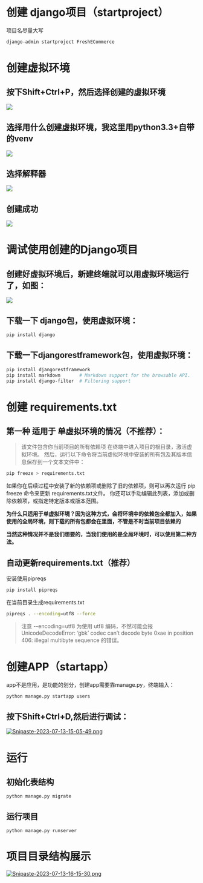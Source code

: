 # 创建 django项目（startproject）
项目名尽量大写
```sh
django-admin startproject FreshECommerce
```


# 创建虚拟环境
## 按下Shift+Ctrl+P，然后选择创建的虚拟环境
![](https://i.postimg.cc/L6Pw9vnh/Snipaste-2023-07-13-14-30-32.png)

## 选择用什么创建虚拟环境，我这里用python3.3+自带的venv
![](https://i.postimg.cc/J7vSCS79/Snipaste-2023-07-13-14-31-18.png)

## 选择解释器
![](https://i.postimg.cc/j2pH3HbF/Snipaste-2023-07-13-14-31-32.png)

## 创建成功
![](https://i.postimg.cc/xCFyMrFY/Snipaste-2023-07-13-14-32-22.png)

# 调试使用创建的Django项目
## 创建好虚拟环境后，新建终端就可以用虚拟环境运行了，如图：
![](https://i.postimg.cc/wvkQvyDt/Snipaste-2023-07-13-14-47-38.png)
## 下载一下 django包，使用虚拟环境：
```sh
pip install django
```
## 下载一下djangorestframework包，使用虚拟环境：
```sh
pip install djangorestframework
pip install markdown       # Markdown support for the browsable API.
pip install django-filter  # Filtering support
```

# 创建 requirements.txt
## 第一种 适用于 单虚拟环境的情况（不推荐）：
> 该文件包含你当前项目的所有依赖项 在终端中进入项目的根目录，激活虚拟环境。 然后，运行以下命令将当前虚拟环境中安装的所有包及其版本信息保存到一个文本文件中：
```sh
pip freeze > requirements.txt
```
如果你在后续过程中安装了新的依赖项或删除了旧的依赖项，则可以再次运行 pip freeze 命令来更新 requirements.txt文件。 你还可以手动编辑此列表，添加或删除依赖项，或指定特定版本或版本范围。

**为什么只适用于单虚拟环境？因为这种方式，会将环境中的依赖包全都加入，如果使用的全局环境，则下载的所有包都会在里面，不管是不时当前项目依赖的**

**当然这种情况并不是我们想要的，当我们使用的是全局环境时，可以使用第二种方法。**

## 自动更新requirements.txt（推荐）
安装使用pipreqs
```sh
pip install pipreqs
```
在当前目录生成requirements.txt
```sh
pipreqs . --encoding=utf8 --force
```
>注意 --encoding=utf8 为使用 utf8 编码，不然可能会报
UnicodeDecodeError: ‘gbk’ codec can’t decode byte 0xae in position 406: illegal multibyte sequence 的错误。


# 创建APP（startapp）
app不是应用，是功能的划分，创建app需要靠manage.py，终端输入：
```sh
python manage.py startapp users
```

## 按下Shift+Ctrl+D,然后进行调试：
[![Snipaste-2023-07-13-15-05-49.png](https://i.postimg.cc/28fFvfzd/Snipaste-2023-07-13-15-05-49.png)](https://postimg.cc/0rcwRFKr)

# 运行
## 初始化表结构
```
python manage.py migrate
```
## 运行项目
```
python manage.py runserver
```

# 项目目录结构展示
[![Snipaste-2023-07-13-16-15-30.png](https://i.postimg.cc/wvGK085F/Snipaste-2023-07-13-16-15-30.png)](https://postimg.cc/8JMnzY0r)